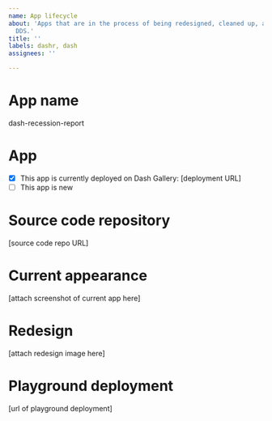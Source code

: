 ```yaml
---
name: App lifecycle
about: 'Apps that are in the process of being redesigned, cleaned up, and deployed to
  DDS.'
title: ''
labels: dashr, dash
assignees: ''

---
```


# App name
dash-recession-report

# App
- [x] This app is currently deployed on Dash Gallery: [deployment URL]
- [ ] This app is new

# Source code repository
[source code repo URL]

# Current appearance
[attach screenshot of current app here]

# Redesign
[attach redesign image here]

# Playground deployment 
[url of playground deployment]
